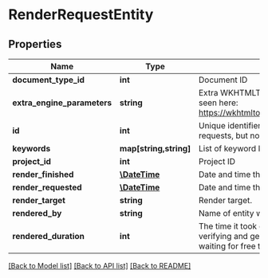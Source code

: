 # RenderRequestEntity

## Properties
Name | Type | Description | Notes
------------ | ------------- | ------------- | -------------
**document_type_id** | **int** | Document ID | [optional] 
**extra_engine_parameters** | **string** | Extra WKHTMLTOPDF engine parameters, seen here: https://wkhtmltopdf.org/usage/wkhtmltopdf.txt | [optional] 
**id** | **int** | Unique identifier. Unique amongst render requests, but not other objects. | [optional] 
**keywords** | **map[string,string]** | List of keyword keys and values | [optional] 
**project_id** | **int** | Project ID | [optional] 
**render_finished** | [**\DateTime**](\DateTime.md) | Date and time the render request was served | [optional] 
**render_requested** | [**\DateTime**](\DateTime.md) | Date and time the render request was received | [optional] 
**render_target** | **string** | Render target. | [optional] 
**rendered_by** | **string** | Name of entity who sent the request | [optional] 
**rendered_duration** | **int** | The time it took do do the rendering (including verifying and generating files, excluding waiting for free thread) | [optional] 

[[Back to Model list]](../README.md#documentation-for-models) [[Back to API list]](../README.md#documentation-for-api-endpoints) [[Back to README]](../README.md)


